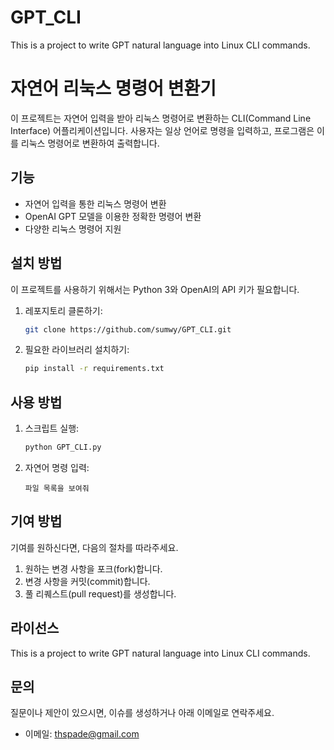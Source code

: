 # GPT_CLI
This is a project to write GPT natural language into Linux CLI commands.


# 자연어 리눅스 명령어 변환기

이 프로젝트는 자연어 입력을 받아 리눅스 명령어로 변환하는 CLI(Command Line Interface) 어플리케이션입니다. 사용자는 일상 언어로 명령을 입력하고, 프로그램은 이를 리눅스 명령어로 변환하여 출력합니다.

## 기능

- 자연어 입력을 통한 리눅스 명령어 변환
- OpenAI GPT 모델을 이용한 정확한 명령어 변환
- 다양한 리눅스 명령어 지원

## 설치 방법

이 프로젝트를 사용하기 위해서는 Python 3와 OpenAI의 API 키가 필요합니다.

1. 레포지토리 클론하기:
   ```bash
   git clone https://github.com/sumwy/GPT_CLI.git
   ```
2. 필요한 라이브러리 설치하기:
   ```bash
   pip install -r requirements.txt
   ```

## 사용 방법

1. 스크립트 실행:
   ```bash
   python GPT_CLI.py
   ```
2. 자연어 명령 입력:
   ```
   파일 목록을 보여줘
   ```

## 기여 방법

기여를 원하신다면, 다음의 절차를 따라주세요.

1. 원하는 변경 사항을 포크(fork)합니다.
2. 변경 사항을 커밋(commit)합니다.
3. 풀 리퀘스트(pull request)를 생성합니다.

## 라이선스

This is a project to write GPT natural language into Linux CLI commands.

## 문의

질문이나 제안이 있으시면, 이슈를 생성하거나 아래 이메일로 연락주세요.

- 이메일: thspade@gmail.com

